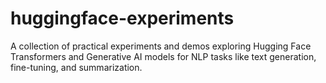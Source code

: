 # huggingface-experiments
A collection of practical experiments and demos exploring Hugging Face Transformers and Generative AI models for NLP tasks like text generation, fine-tuning, and summarization.
